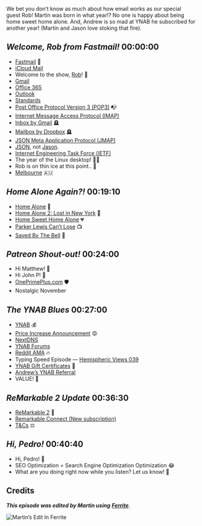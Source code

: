 We bet you don’t know as much about how email works as our special guest Rob! Martin was born in what year!? No one is happy about being home sweet home alone. And, Andrew is so mad at YNAB he subscribed for another year! (Martin and Jason love stoking that fire).

## _Welcome, Rob from Fastmail!_ 00:00:00

- [Fastmail](https://www.fastmail.com) 📧
- [iCloud Mail](https://www.fastmail.com)
- Welcome to the show, [Rob](https://despairlabs.com/)! 🥳
- [Gmail](https://mail.google.com)
- [Office 365](https://office.com)
- [Outlook](https://outlook.com)
- [Standards](https://www.iso.org/standards.html)
- [Post Office Protocol Version 3 (POP3)](https://en.wikipedia.org/wiki/Post_Office_Protocol) 📭
- [Internet Message Access Protocol (IMAP)](https://en.wikipedia.org/wiki/Internet_Message_Access_Protocol)
- [Inbox by Gmail](https://en.wikipedia.org/wiki/Inbox_by_Gmail) 🪦
- [Mailbox by Dropbox](https://en.wikipedia.org/wiki/Mailbox_(application)) 🪦
- [JSON Meta Application Protocol (JMAP)](https://en.wikipedia.org/wiki/JSON_Meta_Application_Protocol)
- [JSON](https://en.wikipedia.org/wiki/JSON), not [Jason](https://burk.io).
- [Internet Engineering Task Force (IETF)](https://en.wikipedia.org/wiki/Internet_Engineering_Task_Force)
- The year of the Linux desktop! 🤷‍♂️
- Rob is on thin ice at this point.. 😬
- [Melbourne](https://en.wikipedia.org/wiki/Melbourne) 🇦🇺

## _Home Alone Again?!_ 00:19:10

- [Home Alone](https://www.themoviedb.org/movie/771-home-alone) 🏡
- [Home Alone 2: Lost in New York](https://www.themoviedb.org/movie/772-home-alone-2-lost-in-new-york) 🏢
- [Home Sweet Home Alone](https://www.themoviedb.org/movie/654974-home-sweet-home-alone) 💔
- [Parker Lewis Can’t Lose](https://www.themoviedb.org/tv/3089-parker-lewis-can-t-lose) 📺
- [Saved By The Bell](https://www.themoviedb.org/tv/4345-saved-by-the-bell) 🔔

## _Patreon Shout-out!_ 00:24:00

- Hi Matthew! 👋
- Hi John P! 👋
- [OnePrimePlus.com](https://oneprimeplus.com) 🛡
- Nostalgic November

## _The YNAB Blues_ 00:27:00

- [YNAB](https://www.youneedabudget.com) 💰
- [Price Increase Announcement](https://support.youneedabudget.com/t/q6hg599/ynab-price-change-2021) 😡
- [NextDNS](https://nextdns.io)
- [YNAB Forums](https://support.youneedabudget.com)
- [Reddit AMA](https://support.youneedabudget.com/t/m1hgn3c/reddit-ama-ceo-todd-curtis) 🔥
- Typing Speed Episode  — [Hemispheric Views 039](https://listen.hemisphericviews.com/039)
- [YNAB Gift Certificates](https://app.youneedabudget.com/gifts) 🎁
- [Andrew’s YNAB Referral](https://ynab.com/referral/?ref=omvgckrfFThsnI3X&utm_source=customer_referral)
- VALUE! 🤑

## _ReMarkable 2 Update_ 00:36:30

- [ReMarkable 2](https://remarkable.com) 📝
- [Remarkable Connect (New subscription)](https://remarkable.com/store/connect)
- [T&Cs](https://en.wikipedia.org/wiki/Contractual_term) ⚖️

## _Hi, Pedro!_ 00:40:40

- Hi, Pedro! 👋
- SEO Optimization = Search Engine Optimization Optimization 😂
- What are you doing right now while you listen? Let us know! 🤔




## Credits

**_This episode was edited by Martin using_** [**_Ferrite_**](https://www.wooji-juice.com/products/ferrite).

![Martin’s Edit In Ferrite](https://cdn.hemisphericviews.com/Hemispheric%20Views%20Episode%20042%20Edit.png)
